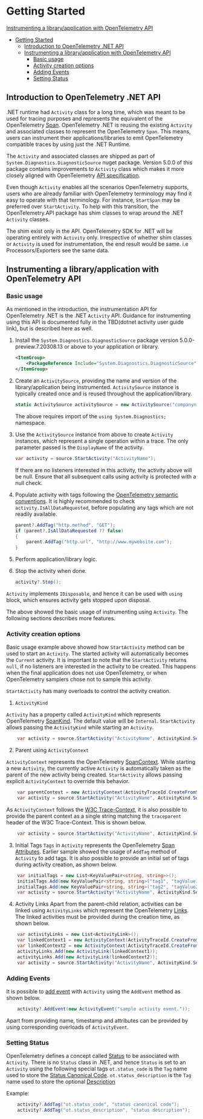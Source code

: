 # Getting Started

[Instrumenting a library/application with OpenTelemetry API](#instrumenting-a-libraryapplication-with-opentelemetry-api)

- [Getting Started](#getting-started)
  - [Introduction to OpenTelemetry .NET API](#introduction-to-opentelemetry-net-api)
  - [Instrumenting a library/application with OpenTelemetry API](#instrumenting-a-libraryapplication-with-opentelemetry-api)
    - [Basic usage](#basic-usage)
    - [Activity creation options](#activity-creation-options)
    - [Adding Events](#adding-events)
    - [Setting Status](#setting-status)

## Introduction to OpenTelemetry .NET API

.NET runtime had `Activity` class for a long time, which was meant to be used for tracing purposes and represents the equivalent of the OpenTelemetry [Span](https://github.com/open-telemetry/opentelemetry-specification/blob/master/specification/trace/api.md#span). OpenTelemetry .NET is reusing the existing `Activity` and associated classes to represent the OpenTelemetry `Span`. This means, users can instrument their applications/libraries to emit OpenTelemetry compatible traces by using just the .NET Runtime.

The `Activity` and associated classes are shipped as part of `System.Diagnostics.DiagnosticSource` nuget package. Version 5.0.0 of this package contains improvements to `Activity` class which makes it more closely aligned with OpenTelemetry [API specification](https://github.com/open-telemetry/opentelemetry-specification/blob/master/specification/trace/api.md).

Even though `Activity` enables all the scenarios OpenTelemetry supports, users who are already familiar with OpenTelemetry terminology may find it easy to operate with that terminology. For instance, `StartSpan` may be preferred over `StartActivity`. To help with this transition, the OpenTelemetry.API package has shim classes to wrap around the .NET `Activity` classes.

The shim exist only in the API. OpenTelemetry SDK for .NET will be operating entirely with `Activity` only. Irrespective of whether shim classes or `Activity` is used for instrumentation, the end result would be same. i.e Processors/Exporters see the same data.

## Instrumenting a library/application with OpenTelemetry API

### Basic usage

As mentioned in the introduction, the instrumentation API for OpenTelemetry .NET is the .NET `Activity` API. Guidance for instrumenting using this API is documented fully in the TBD(dotnet activity user guide link), but is described here as well.

1. Install the `System.Diagnostics.DiagnosticSource` package version 5.0.0-preview.7.20308.13 or above to your application or library.

    ```xml
    <ItemGroup>
        <PackageReference Include="System.Diagnostics.DiagnosticSource" Version="5.0.0-preview.7.20308.13" />
    </ItemGroup>
    ```

2. Create an `ActivitySource`, providing the name and version of the library/application being instrumented. `ActivitySource` instance is typically created once and is reused throughout the application/library.

    ```csharp
    static ActivitySource activitySource = new ActivitySource("companyname.product.library", "semver1.0");
    ```
    The above requires import of the `using System.Diagnostics;` namespace.

3. Use the `ActivitySource` instance from above to create `Activity` instances, which represent a single operation within a trace. The only parameter passed is the `DisplayName` of the activity.

    ```csharp
    var activity = source.StartActivity("ActivityName");
    ```

    If there are no listeners interested in this activity, the activity above will be null. Ensure that all subsequent calls using activity is protected with a null check.

4. Populate activity with tags following the [OpenTelemetry semantic conventions](https://github.com/open-telemetry/opentelemetry-specification/tree/master/specification/trace/semantic_conventions). It is highly recommended to check `activity.IsAllDataRequested`, before populating any tags which are not readily available.

    ```csharp
    parent?.AddTag("http.method", "GET");
    if (parent?.IsAllDataRequested ?? false)
    {
        parent.AddTag("http.url", "http://www.mywebsite.com");
    }
    ```

5. Perform application/library logic.

6. Stop the activity when done.

    ```csharp
    activity?.Stop();
    ```

`Activity` implements `IDisposable`, and hence it can be used with `using` block, which ensures activity gets stopped upon disposal.

The above showed the basic usage of instrumenting using `Activity`. The following sections describes
more features.

### Activity creation options

Basic usage example above showed how `StartActivity` method can be used to start an `Activity`. The started activity will automatically becomes the `Current` activity. It is important to note that the `StartActivity` returns `null`, if no listeners are interested in the activity to be created. This happens when the final application does not use OpenTelemetry, or when OpenTelemetry samplers chose not to sample this activity.

`StartActivity` has many overloads to control the activity creation.
1. `ActivityKind`

`Activity` has a property called `ActivityKind` which represents OpenTelemetry [SpanKind](https://github.com/open-telemetry/opentelemetry-specification/blob/master/specification/trace/api.md#spankind). The default value will be `Internal`. `StartActivity` allows passing the `ActivityKind` while starting an `Activity`.

```csharp
    var activity = source.StartActivity("ActivityName", ActivityKind.Server);
```

2. Parent using `ActivityContext`

`ActivityContext` represents the OpenTelemetry [SpanContext](https://github.com/open-telemetry/opentelemetry-specification/blob/master/specification/trace/api.md#spancontext). While starting a new `Activity`, the currently active `Activity` is automatically taken as the parent of the new activity being created. `StartActivity` allows passing explicit `ActivityContext` to override this behavior.

```csharp
    var parentContext = new ActivityContext(ActivityTraceId.CreateFromString("0af7651916cd43dd8448eb211c80319c"), ActivitySpanId.CreateFromString("b7ad6b7169203331"), ActivityTraceFlags.None);
    var activity = source.StartActivity("ActivityName", ActivityKind.Server, parentContext);
```

As `ActivityContext` follows the [W3C Trace-Context](https://w3c.github.io/trace-context), it is also possible to provide the parent context as a single string matching the `traceparent` header of the W3C Trace-Context. This is shown below.

```csharp
    var activity = source.StartActivity("ActivityName", ActivityKind.Server, "00-0af7651916cd43dd8448eb211c80319c-b7ad6b7169203331-01");
```

3. Initial Tags
   `Tags` in `Activity` represents the OpenTelemetry [Span Attributes](https://github.com/open-telemetry/opentelemetry-specification/blob/master/specification/trace/api.md#set-attributes). Earlier sample showed the usage of `AddTag` method of `Activity` to add tags. It is also possible to provide an initial set of tags during activity creation, as shown below.

```csharp
    var initialTags = new List<KeyValuePair<string, string>>();
    initialTags.Add(new KeyValuePair<string, string>("tag1", "tagValue1"));
    initialTags.Add(new KeyValuePair<string, string>("tag2", "tagValue2"));
    var activity = source.StartActivity("ActivityName", ActivityKind.Server, "00-0af7651916cd43dd8448eb211c80319c-b7ad6b7169203331-01", initialTags);
```

4. Activity Links
   Apart from the parent-child relation, activities can be linked using `ActivityLinks` which represent the OpenTelemetry [Links](https://github.com/open-telemetry/opentelemetry-specification/blob/master/specification/overview.md#links-between-spans). The linked activities must be provided during the creation time, as shown below.

```csharp
    var activityLinks = new List<ActivityLink>();
    var linkedContext1 = new ActivityContext(ActivityTraceId.CreateFromString("0af7651916cd43dd8448eb211c80319c"), ActivitySpanId.CreateFromString("b7ad6b7169203331"), ActivityTraceFlags.None);
    var linkedContext2 = new ActivityContext(ActivityTraceId.CreateFromString("4bf92f3577b34da6a3ce929d0e0e4736"), ActivitySpanId.CreateFromString("00f067aa0ba902b7"), ActivityTraceFlags.Recorded);
    activityLinks.Add(new ActivityLink(linkedContext1));
    activityLinks.Add(new ActivityLink(linkedContext2));
    var activity = source.StartActivity("ActivityName", ActivityKind.Server, "00-0af7651916cd43dd8448eb211c80319c-b7ad6b7169203331-01", initialTags, activityLinks);
```

### Adding Events

It is possible to [add event](https://github.com/open-telemetry/opentelemetry-specification/blob/master/specification/trace/api.md#add-events) with `Activity` using the `AddEvent` method as shown below.

```csharp
    activity?.AddEvent(new ActivityEvent("sample activity event."));
```

Apart from providing name, timestamp and attributes can be provided by using corresponding overloads of `ActivityEvent`.

### Setting Status

OpenTelemetry defines a concept called [Status](https://github.com/open-telemetry/opentelemetry-specification/blob/master/specification/trace/api.md#set-status) to be associated with `Activity`. There is no `Status` class in .NET, and hence `Status` is set to an `Activity` using the following special tags
`ot.status_code` is the `Tag` name used to store the [Status Canonical Code](https://github.com/open-telemetry/opentelemetry-specification/blob/master/specification/trace/api.md#statuscanonicalcode).
`ot.status_description` is the `Tag` name used to store the optional [Description](https://github.com/open-telemetry/opentelemetry-specification/blob/master/specification/trace/api.md#getdescription)

Example:

```csharp
    activity?.AddTag("ot.status_code", "status canonical code");
    activity?.AddTag("ot.status_description", "status description");
```